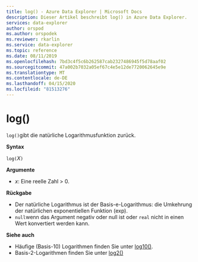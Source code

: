 ```yaml
---
title: log() - Azure Data Explorer | Microsoft Docs
description: Dieser Artikel beschreibt log() in Azure Data Explorer.
services: data-explorer
author: orspod
ms.author: orspodek
ms.reviewer: rkarlin
ms.service: data-explorer
ms.topic: reference
ms.date: 08/11/2019
ms.openlocfilehash: 7bd3c4f5c6b262587cab2327486945f5d78aaf02
ms.sourcegitcommit: 47a002b7032a05ef67c4e5e12de7720062645e9e
ms.translationtype: MT
ms.contentlocale: de-DE
ms.lasthandoff: 04/15/2020
ms.locfileid: "81513276"
---
```

# <a name="log"></a>log()

`log()`gibt die natürliche Logarithmusfunktion zurück.  

**Syntax**

`log(`*X*`)`

**Argumente**

* *x*: Eine reelle Zahl > 0.

**Rückgabe**

* Der natürliche Logarithmus ist der Basis-e-Logarithmus: die Umkehrung der natürlichen exponentiellen Funktion (exp).
* `null`wenn das Argument negativ oder null ist oder `real` nicht in einen Wert konvertiert werden kann. 

**Siehe auch**

* Häufige (Basis-10) Logarithmen finden Sie unter [log10()](log10-function.md).
* Basis-2-Logarithmen finden Sie unter [log2()](log2-function.md)